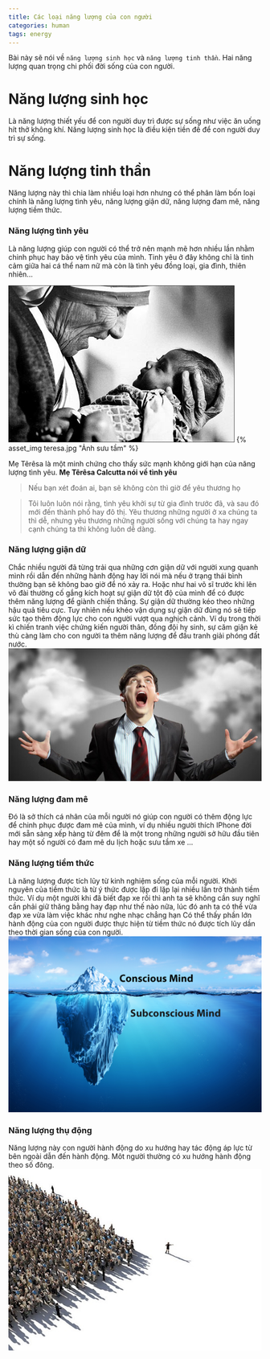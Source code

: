 ```yaml
---
title: Các loại năng lượng của con người
categories: human
tags: energy
---
```

Bài này sẽ nói về `năng lượng sinh học` và `năng lượng tinh thần`. Hai năng lượng quan trọng chi phối đời sống của con người.

# Năng lượng sinh học
Là năng lượng thiết yếu để con người duy trì được sự sống như việc ăn uống hít thở không khí. Năng lượng sinh học là điều kiện tiền đề để con người duy trì sự sống. 

# Năng lượng tinh thần
Năng lượng này thì chia làm nhiều loại hơn nhưng có thể phân làm bốn loại chính là năng lượng tình yêu, năng lượng giận dữ, năng lượng đam mê, năng lượng tiềm thức. 

### Năng lượng tình yêu
Là năng lượng giúp con người có thể trở nên mạnh mẽ hơn nhiều lần nhằm chinh phục hay bảo vệ tình yêu của mình. Tinh yêu ở đây không chỉ là tình cảm giữa hai cá thể nam nữ mà còn là tình yêu đồng loại, gia đình, thiên nhiên... 

![Ảnh sưu tầm](images/teresa.jpg)
{% asset_img teresa.jpg "Ảnh sưu tầm" %}

Mẹ Têrêsa là một minh chứng cho thấy sức mạnh không giới hạn của năng lượng tình yêu.
**Mẹ Têrêsa Calcutta nói về tình yêu**

>Nếu bạn xét đoán ai, bạn sẽ không còn thì giờ để yêu thương họ

>Tôi luôn luôn nói rằng, tình yêu khởi sự từ gia đình trước đã, và sau đó mới đến thành phố hay đô thị. Yêu thương những người ở xa chúng ta thì dễ, nhưng yêu thương những người sống với chúng ta hay ngay cạnh chúng ta thì không luôn dễ dàng.

### Năng lượng giận dữ
Chắc nhiều người đã từng trải qua những cơn giận dữ với người xung quanh mình rồi dẫn đến những hành động hay lời nói mà nếu ở trạng thái bình thường bạn sẽ không bao giờ để nó xảy ra. Hoặc như hai võ sĩ trước khi lên võ đài thường cố gắng kích hoạt sự giận dữ tột độ của mình để có được thêm năng lượng để giành chiến thắng. 
Sự giận dữ thường kéo theo những hậu quả tiêu cực. Tuy nhiên nếu khéo vận dụng sự giận dữ đúng nó sẽ tiếp sức tạo thêm động lực cho con người vượt qua nghịch cảnh.
Ví dụ trong thời kì chiến tranh việc chứng kiến người thân, đồng đội hy sinh, sự căm giận kẻ thù càng làm cho con người ta thêm năng lượng để đấu tranh giải phóng đất nước.
![Ảnh sưu tầm](images/angry.jpg)

### Năng lượng đam mê
Đó là sở thích cá nhân của mỗi người nó giúp con người có thêm động lực để chinh phục được đam mê của mình, ví dụ nhiều người thích IPhone đời mới sẵn sàng xếp hàng từ đêm để là một trong những người sở hữu đầu tiên hay một số người có đam mê du lịch hoặc sưu tầm xe ...

### Năng lượng tiềm thức
Là năng lượng được tích lũy từ kinh nghiệm sống của mỗi người. Khởi nguyên của tiềm thức là từ ý thức được lặp đi lặp lại nhiều lần trở thành tiềm thức.
Ví dụ một người khi đã biết đạp xe rồi thì anh ta sẽ không cần suy nghĩ cần phải giữ thăng bằng hay đạp như thế nào nữa, lúc đó anh ta có thể vừa đạp xe vừa làm việc khác như nghe nhạc chẳng hạn
Có thể thấy phần lớn hành động của con người được thực hiện từ tiềm thức nó được tích lũy dần theo thời gian sống của con người.
![Ảnh sưu tầm](images/subconscious_mind.jpg)

### Năng lượng thụ động
Năng lượng này con người hành động do xu hướng hay tác động áp lực từ bên ngoài dẫn đến hành động. 
Môt người thường có xu hướng hành động theo số đông.
![Ảnh sưu tầm](images/tam_ly_dam_dong.jpg)
